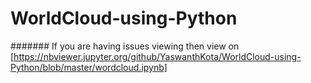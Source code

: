 # WorldCloud-using-Python
####### If you are having issues viewing then view on [https://nbviewer.jupyter.org/github/YaswanthKota/WorldCloud-using-Python/blob/master/wordcloud.ipynb]

